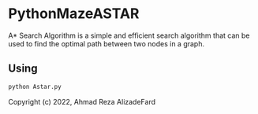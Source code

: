 # PythonMazeASTAR
A* Search Algorithm is a simple and efficient search algorithm that can be used to find the optimal path between two nodes in a graph.

## Using

```bash
python Astar.py
```

Copyright (c) 2022, Ahmad Reza AlizadeFard
